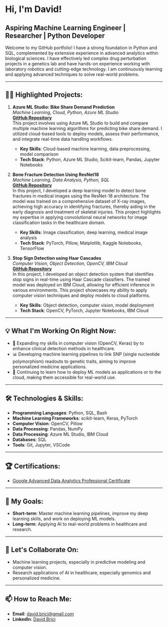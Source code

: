 # Hi, I'm David!  
**Aspiring Machine Learning Engineer | Researcher | Python Developer**
--- 
Welcome to my GitHub portfolio! I have a strong foundation in Python and SQL, complemented by extensive experience in advanced analytics within biological sciences. I have effectively led complex drug perturbation projects in a genetics lab and have hands-on experience working with laboratory robotics and cutting-edge technology. I am continuously learning and applying advanced techniques to solve real-world problems.

---

## 🧑‍💻 **Highlighted Projects:**

1. **Azure ML Studio: Bike Share Demand Prediction**  
   *Machine Learning, Cloud, Python, Azure ML Studio*  
   **[GitHub Repository](https://github.com/davidbrici/my_portfolio/blob/master/ml_portfolio/Projects/6_Cloud-Deployment/bike_ml-azure/logging_metrics.ipynb)**  
   This project involves using Azure ML Studio to build and compare multiple machine learning algorithms for predicting bike share demand. I utilized cloud-based tools to deploy models, assess their performance, and integrate real-time data handling workflows.  
   - **Key Skills**: Cloud-based machine learning, data preprocessing, model comparison  
   - **Tech Stack**: Python, Azure ML Studio, Scikit-learn, Pandas, Jupyter Notebooks

2. **Bone Fracture Detection Using ResNet18**  
   *Machine Learning, Data Analysis, Python, SQL*  
   **[GitHub Repository](https://github.com/davidbrici/my_portfolio/tree/master/ml_portfolio/Projects/4_Computer-Vision/notebooks)**  
   In this project, I developed a deep learning model to detect bone fractures in medical images using the ResNet-18 architecture. The model was trained on a comprehensive dataset of X-ray images, achieving high accuracy in identifying fractures, thereby aiding in the early diagnosis and treatment of skeletal injuries. This project highlights my expertise in applying convolutional neural networks for image classification tasks in the healthcare domain. 
   - **Key Skills**: Image classification, deep learning, medical image analysis  
   - **Tech Stack**: PyTorch, Pillow, Matplotlib, Kaggle Notebooks, TensorFlow

3. **Stop Sign Detection using Haar Cascades**  
   *Computer Vision, Object Detection, OpenCV, IBM Cloud*  
   **[GitHub Repository](https://github.com/davidbrici/my_portfolio/tree/master/ml_portfolio/Projects/6_Cloud-Deployment/Stop_Sign_Predictor)**  
   In this project, I developed an object detection system that identifies stop signs in real-time using Haar Cascade classifiers. The trained model was deployed on IBM Cloud, allowing for efficient inference in various environments. This project showcases my ability to apply computer vision techniques and deploy models to cloud platforms.  
   - **Key Skills**: Object detection, computer vision, model deployment  
   - **Tech Stack**: OpenCV, PyTorch, Jupyter Notebooks, IBM Cloud  

---

## 💡 **What I'm Working On Right Now:**

- 🔭 Expanding my skills in computer vision (OpenCV, Keras) by to enhance clinical detection methods in healthcare.
- 📊 Developing machine learning pipelines to link SNP (single nucleotide polymorphism) readouts to genetic traits, aiming to improve personalized medicine applications.
- 🤔 Continuing to learn how to deploy ML models as applications or to the cloud, making them accessible for real-world use.

---

## 🛠 **Technologies & Skills:**

- **Programming Languages**: Python, SQL, Bash
- **Machine Learning Frameworks**: scikit-learn, Keras, PyTorch
- **Computer Vision**: OpenCV, Pillow
- **Data Processing**: Pandas, NumPy
- **Data Processing**: Azure ML Studio, IBM Cloud
- **Databases**: SQL
- **Tools**: Git, Jupyter, VSCode

---

## 🏆 **Certifications**:

- [Google Advanced Data Analytics Professional Certificate](https://coursera.org/share/1d1b812c5d571724828da2be62afd3dd)

---

## 🎯 **My Goals**:

- **Short-term**: Master machine learning pipelines, improve my deep learning skills, and work on deploying ML models.
- **Long-term**: Applying AI to real-world problems in healthcare and research.

---

## 🤝 **Let's Collaborate On**:

- Machine learning projects, especially in predictive modeling and computer vision.
- Research applications of AI in healthcare, especially genomics and personalized medicine.


---

## 📫 **How to Reach Me**:

- **Email**: david.brici@gmail.com  
- **LinkedIn**: [David Brici](https://linkedin.com/in/david-brici-4495ab110/)


[instagram]: https://www.instagram.com/your-username/  
[linkedin]: https://linkedin.com/in/david-brici-4495ab110/
